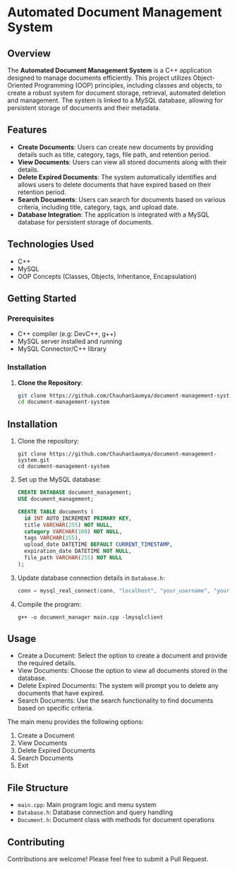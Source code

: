 # Automated Document Management System

## Overview

The **Automated Document Management System** is a C++ application designed to manage documents efficiently. This project utilizes Object-Oriented Programming (OOP) principles, including classes and objects, to create a robust system for document storage, retrieval, automated deletion and management. The system is linked to a MySQL database, allowing for persistent storage of documents and their metadata.

## Features

- **Create Documents**: Users can create new documents by providing details such as title, category, tags, file path, and retention period.
- **View Documents**: Users can view all stored documents along with their details.
- **Delete Expired Documents**: The system automatically identifies and allows users to delete documents that have expired based on their retention period.
- **Search Documents**: Users can search for documents based on various criteria, including title, category, tags, and upload date.
- **Database Integration**: The application is integrated with a MySQL database for persistent storage of documents.

## Technologies Used

- C++
- MySQL
- OOP Concepts (Classes, Objects, Inheritance, Encapsulation)

## Getting Started

### Prerequisites

- C++ compiler (e.g: DevC++, g++)
- MySQL server installed and running
- MySQL Connector/C++ library

### Installation

1. **Clone the Repository**:
   ```bash
   git clone https://github.com/ChauhanSaumya/document-management-system.git
   cd document-management-system

## Installation

1. Clone the repository:
   ```
   git clone https://github.com/ChauhanSaumya/document-management-system.git
   cd document-management-system
   ```

2. Set up the MySQL database:
   ```sql
   CREATE DATABASE document_management;
   USE document_management;
   
   CREATE TABLE documents (
     id INT AUTO_INCREMENT PRIMARY KEY,
     title VARCHAR(255) NOT NULL,
     category VARCHAR(100) NOT NULL,
     tags VARCHAR(255),
     upload_date DATETIME DEFAULT CURRENT_TIMESTAMP,
     expiration_date DATETIME NOT NULL,
     file_path VARCHAR(255) NOT NULL
   );
   ```

3. Update database connection details in `Database.h`:
   ```cpp
   conn = mysql_real_connect(conn, "localhost", "your_username", "your_password", "document_management", 3306, NULL, 0);
   ```

4. Compile the program:
   ```
   g++ -o document_manager main.cpp -lmysqlclient
   ```

## Usage
- Create a Document: Select the option to create a document and provide the required details.
- View Documents: Choose the option to view all documents stored in the database.
- Delete Expired Documents: The system will prompt you to delete any documents that have expired.
- Search Documents: Use the search functionality to find documents based on specific criteria.

The main menu provides the following options:
1. Create a Document
2. View Documents
3. Delete Expired Documents
4. Search Documents
5. Exit

## File Structure

- `main.cpp`: Main program logic and menu system
- `Database.h`: Database connection and query handling
- `Document.h`: Document class with methods for document operations

## Contributing

Contributions are welcome! Please feel free to submit a Pull Request.
